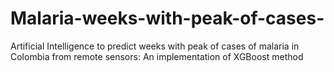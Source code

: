 # Malaria-weeks-with-peak-of-cases-
Artificial Intelligence to predict weeks with peak of cases of malaria in Colombia from remote sensors: An implementation of XGBoost method
